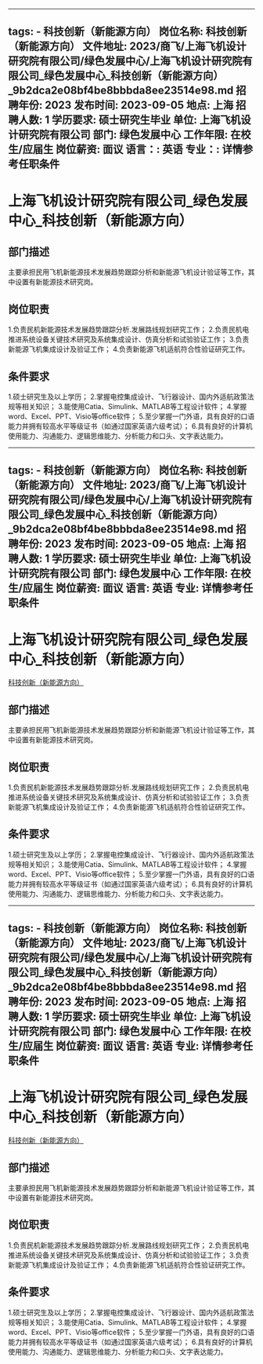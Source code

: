 
---
tags:
    - 科技创新（新能源方向）
岗位名称: 科技创新（新能源方向）
文件地址: 2023/商飞/上海飞机设计研究院有限公司/绿色发展中心/上海飞机设计研究院有限公司_绿色发展中心_科技创新（新能源方向）_9b2dca2e08bf4be8bbbda8ee23514e98.md
招聘年份: 2023
发布时间: 2023-09-05
地点: 上海
招聘人数: 1
学历要求: 硕士研究生毕业
单位: 上海飞机设计研究院有限公司
部门: 绿色发展中心
工作年限: 在校生/应届生
岗位薪资: 面议
语言：: 英语
专业：: 详情参考任职条件
---

# 上海飞机设计研究院有限公司_绿色发展中心_科技创新（新能源方向）

## 部门描述

主要承担民用飞机新能源技术发展趋势跟踪分析和新能源飞机设计验证等工作，其中设置有新能源技术研究岗。

## 岗位职责

1.负责民机新能源技术发展趋势跟踪分析.发展路线规划研究工作；
 2.负责民机电推进系统设备关键技术研究及系统集成设计、仿真分析和试验验证工作；
 3.负责新能源飞机集成设计及验证工作；
 4.负责新能源飞机适航符合性验证研究工作。

 ## 条件要求

1.硕士研究生及以上学历；
 2.掌握电控集成设计、飞行器设计、国内外适航政策法规等相关知识；
 3.能使用Catia、Simulink、MATLAB等工程设计软件；
 4.掌握word、Excel、PPT、Visio等office软件；
 5.至少掌握一门外语，具有良好的口语能力并拥有较高水平等级证书（如通过国家英语六级考试）；
 6.具有良好的计算机使用能力、沟通能力、逻辑思维能力、分析能力和口头、文字表达能力。

---
tags:
    - 科技创新（新能源方向）
岗位名称: 科技创新（新能源方向）
文件地址: 2023/商飞/上海飞机设计研究院有限公司/绿色发展中心/上海飞机设计研究院有限公司_绿色发展中心_科技创新（新能源方向）_9b2dca2e08bf4be8bbbda8ee23514e98.md
招聘年份: 2023
发布时间: 2023-09-05
地点: 上海
招聘人数: 1
学历要求: 硕士研究生毕业
单位: 上海飞机设计研究院有限公司
部门: 绿色发展中心
工作年限: 在校生/应届生
岗位薪资: 面议
语言: 英语
专业: 详情参考任职条件
---

# 上海飞机设计研究院有限公司_绿色发展中心_科技创新（新能源方向）

[科技创新（新能源方向）](http://zhaopin.comac.cc/zp/ct/out/position/positionDetail?planid=9b2dca2e08bf4be8bbbda8ee23514e98)

## 部门描述

主要承担民用飞机新能源技术发展趋势跟踪分析和新能源飞机设计验证等工作，其中设置有新能源技术研究岗。

## 岗位职责

1.负责民机新能源技术发展趋势跟踪分析.发展路线规划研究工作；
 2.负责民机电推进系统设备关键技术研究及系统集成设计、仿真分析和试验验证工作；
 3.负责新能源飞机集成设计及验证工作；
 4.负责新能源飞机适航符合性验证研究工作。

 ## 条件要求

1.硕士研究生及以上学历；
 2.掌握电控集成设计、飞行器设计、国内外适航政策法规等相关知识；
 3.能使用Catia、Simulink、MATLAB等工程设计软件；
 4.掌握word、Excel、PPT、Visio等office软件；
 5.至少掌握一门外语，具有良好的口语能力并拥有较高水平等级证书（如通过国家英语六级考试）；
 6.具有良好的计算机使用能力、沟通能力、逻辑思维能力、分析能力和口头、文字表达能力。

---
tags:
    - 科技创新（新能源方向）
岗位名称: 科技创新（新能源方向）
文件地址: 2023/商飞/上海飞机设计研究院有限公司/绿色发展中心/上海飞机设计研究院有限公司_绿色发展中心_科技创新（新能源方向）_9b2dca2e08bf4be8bbbda8ee23514e98.md
招聘年份: 2023
发布时间: 2023-09-05
地点: 上海
招聘人数: 1
学历要求: 硕士研究生毕业
单位: 上海飞机设计研究院有限公司
部门: 绿色发展中心
工作年限: 在校生/应届生
岗位薪资: 面议
语言: 英语
专业: 详情参考任职条件
---

# 上海飞机设计研究院有限公司_绿色发展中心_科技创新（新能源方向）

[科技创新（新能源方向）](http://zhaopin.comac.cc/zp/ct/out/position/positionDetail?planid=9b2dca2e08bf4be8bbbda8ee23514e98)


## 部门描述

主要承担民用飞机新能源技术发展趋势跟踪分析和新能源飞机设计验证等工作，其中设置有新能源技术研究岗。

## 岗位职责

1.负责民机新能源技术发展趋势跟踪分析.发展路线规划研究工作；
 2.负责民机电推进系统设备关键技术研究及系统集成设计、仿真分析和试验验证工作；
 3.负责新能源飞机集成设计及验证工作；
 4.负责新能源飞机适航符合性验证研究工作。

 ## 条件要求

1.硕士研究生及以上学历；
 2.掌握电控集成设计、飞行器设计、国内外适航政策法规等相关知识；
 3.能使用Catia、Simulink、MATLAB等工程设计软件；
 4.掌握word、Excel、PPT、Visio等office软件；
 5.至少掌握一门外语，具有良好的口语能力并拥有较高水平等级证书（如通过国家英语六级考试）；
 6.具有良好的计算机使用能力、沟通能力、逻辑思维能力、分析能力和口头、文字表达能力。
